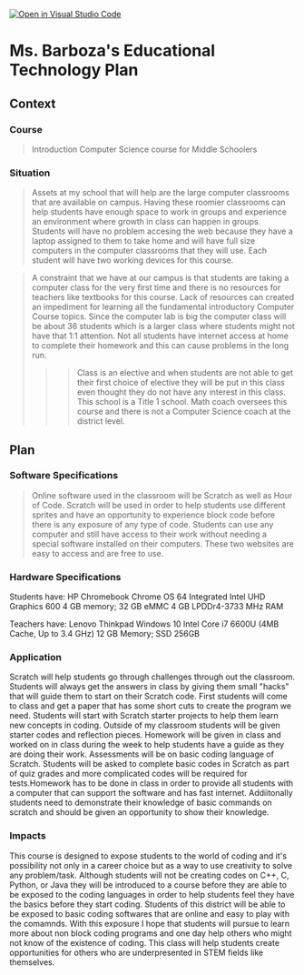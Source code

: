[![Open in Visual Studio Code](https://classroom.github.com/assets/open-in-vscode-f059dc9a6f8d3a56e377f745f24479a46679e63a5d9fe6f495e02850cd0d8118.svg)](https://classroom.github.com/online_ide?assignment_repo_id=5862833&assignment_repo_type=AssignmentRepo)
# Ms. Barboza's Educational Technology Plan


## Context

### Course

>Introduction Computer Science course for Middle Schoolers

### Situation
>Assets at my school that will help are the large computer classrooms that are available on campus. Having these roomier classrooms can help students have enough space to work in groups and experience an environment where growth in class can happen in groups.  Students will have no problem accesing the web because they have a laptop assigned to them to take home and will have full size computers in the computer classrooms that they will use. Each student will have two working devices for this course. 

>A constraint that we have at our campus is that students are taking a computer class for the very first time and there is no resources for teachers like textbooks for this course. Lack of resources can created an impediment for learning all the fundamental introductory  Computer Course topics. Since the computer lab is big the computer class will be about 36 students which is a larger class where students might not have that 1:1 attention.  Not all students have internet access at home to complete their homework and this can cause problems in the long run.
>>>Class is an elective and when students are not able to get their first choice of elective they will be put in this class even thought they do not have any interest in this class.
>>>This school is a Title 1 school.
>>>Math coach oversees this course and there is not a Computer Science coach at the district level.

## Plan

### Software Specifications

>Online software used in the classroom will be Scratch as well as Hour of Code. Scratch will be used in order to help students use different sprites and have an opportunity to experience block code before there is any exposure of any type of code. Students can use any computer and still have access to their work without needing a special software installed on their computers. These two websites are easy to access and are free to use. 

### Hardware Specifications


Students have:
HP Chromebook 
Chrome OS 64
Integrated Intel UHD Graphics 600
4 GB memory; 32 GB eMMC 
4 GB LPDDr4-3733 MHz RAM


Teachers have:
Lenovo Thinkpad 
Windows 10
Intel Core i7 6600U (4MB Cache, Up to 3.4 GHz)
12 GB Memory; SSD	256GB



### Application
Scratch will help students go through challenges through out the classroom. 
Students will always get the answers in class by giving them small "hacks" that will guide them to start on their Scratch code. First students will come to class and
get a paper that has some short cuts to create the program we need. Students will start with Scratch starter projects to help them learn new concepts in coding.
Outside of my classroom students will be given starter codes and reflection pieces. Homework will be given in class and worked on in class during the week to help students have a guide as they are doing their work. Assessments will be on basic coding language of Scratch. Students will be asked to complete basic codes in Scratch as part of quiz grades and more complicated codes will be required for tests.Homework has to be done in class in order to provide all students with a computer that can support the software and has fast internet. Addiitonally students need to demonstrate their knowledge of basic commands on scratch and should be given an opportunity to show their knowledge. 

### Impacts


This course is designed to expose students to the world of coding and it's possibility not only in a career choice but as a way to use creativity to solve any problem/task.  Although students will not be creating codes on C++, C, Python, or Java they will be introduced to a course before they are able to be exposed to the coding languages in order to help students feel they have the basics before they start coding. Students of this district will be able to be exposed to basic coding softwares that are online and easy to play with the comamnds. With this exposure I hope that students will pursue to learn more about non block coding programs and one day help others who might not know of the existence of coding. This class will help students create opportunities for others who are underpresented in STEM fields like themselves.
